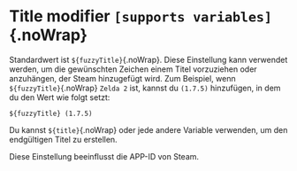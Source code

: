 # Title modifier `[supports variables]`{.noWrap}

Standardwert ist `${fuzzyTitle}`{.noWrap}. Diese Einstellung kann verwendet werden, um die gewünschten Zeichen einem Titel vorzuziehen oder anzuhängen, der Steam hinzugefügt wird. Zum Beispiel, wenn `${fuzzyTitle}`{.noWrap} `Zelda 2` ist, kannst du `(1.7.5)` hinzufügen, in dem du den Wert wie folgt setzt:

```
${fuzzyTitle} (1.7.5)
```

Du kannst `${title}`{.noWrap} oder jede andere Variable verwenden, um den endgültigen Titel zu erstellen.

Diese Einstellung beeinflusst die APP-ID von Steam.
